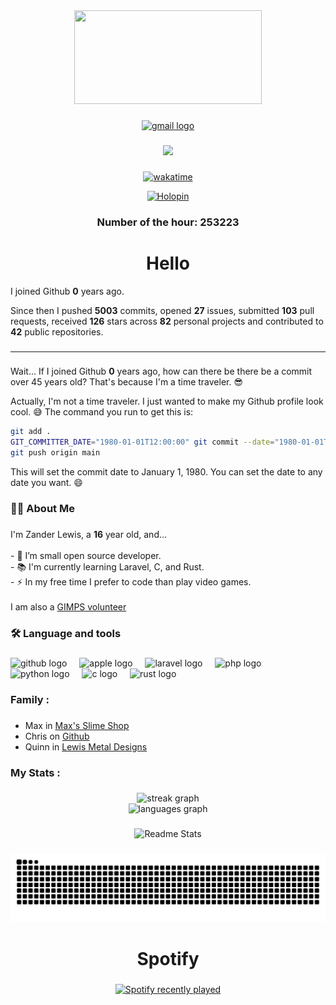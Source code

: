 <div align="center">
  <img height="150" width="300" src="https://user-images.githubusercontent.com/74038190/212284094-e50ceae2-de86-4dd6-9f9c-a3ebcb3ede9e.gif"  />
</div>

###

<div align="center">
  <a href="mailto:zander@zanderlewis.dev" target="_blank">
    <img src="https://img.shields.io/static/v1?message=zander@zanderlewis.dev&logo=gmail&label=EMAIL&color=D14836&logoColor=white&labelColor=&style=for-the-badge" height="25" alt="gmail logo"  />
  </a>
</div>

###

<div align="center">
  <img src="https://profile-counter.glitch.me/zanderlewis/count.svg?"  />
</div>

###

<div align="center">

[![wakatime](https://wakatime.com/badge/user/2f94f83c-7859-4053-a093-81ba6053e5e3.svg)](https://wakatime.com/@2f94f83c-7859-4053-a093-81ba6053e5e3)

[![Holopin](https://holopin.me/zanderlewis)](https://holopin.io/@zanderlewis)

###

### Number of the hour: 253223

</div>

###

<h1 align="center">Hello</h1>


I joined Github **0** years ago.

Since then I pushed **5003** commits, opened **27** issues, submitted **103** pull requests, received **126** stars across **82** personal projects and contributed to **42** public repositories.

###

<hr>

###

Wait... If I joined Github **0** years ago, how can there be there be a commit over 45 years old? That's because I'm a time traveler. 😎

Actually, I'm not a time traveler. I just wanted to make my Github profile look cool. 😅 The command you run to get this is:
```bash
git add .
GIT_COMMITTER_DATE="1980-01-01T12:00:00" git commit --date="1980-01-01T12:00:00" -m "Update"
git push origin main
```
This will set the commit date to January 1, 1980. You can set the date to any date you want. 😄

###

<h3 align="left">👩‍💻  About Me</h3>

###

<p align="left">I'm Zander Lewis, a <b>16</b> year old, and...<br><br>- 🔭 I’m small open source developer.<br>- 📚 I'm currently learning Laravel, C, and Rust.<br>- ⚡ In my free time I prefer to code than play video games.<br><br>I am also a <a href="https://www.mersenne.org">GIMPS volunteer</a></p>

###

<h3 align="left">🛠 Language and tools</h3>

###

<div align="left">
  <img src="https://skillicons.dev/icons?i=github" height="40" alt="github logo"  />
  <img width="12" />
  <img src="https://skillicons.dev/icons?i=apple" height="40" alt="apple logo"  />
  <img width="12" />
  <img src="https://skillicons.dev/icons?i=laravel" height="40" alt="laravel logo"  />
  <img width="12" />
  <img src="https://skillicons.dev/icons?i=php" height="40" alt="php logo"  />
  <img width="12" />
  <img src="https://skillicons.dev/icons?i=py" height="40" alt="python logo"  />
  <img width="12" />
  <img src="https://skillicons.dev/icons?i=c" height="40" alt="c logo"  />
  <img width="12" />
  <img src="https://skillicons.dev/icons?i=rust" height="40" alt="rust logo"  />
</div>

###

<h3 align="left">Family :</h3>

###

<div align="left">
  <ul>
    <li>Max in <a href="https://maxsslimeshop.com">Max's Slime Shop</a></li>
    <li>Chris on <a href="https://github.com/chrisnetonline">Github</a></li>
    <li>Quinn in <a href="https://www.etsy.com/shop/LewisMetalDesigns">Lewis Metal Designs</a></li>
  </ul>
</div>

<h3 align="left">My Stats :</h3>

###

<div align="center">
  <img src="https://streak-stats.demolab.com?user=zanderlewis&locale=en&mode=daily&theme=dark&hide_border=false&border_radius=5&order=3" height="220" alt="streak graph" /> <br>
  <img src="https://github-readme-stats.vercel.app/api/top-langs?username=zanderlewis&locale=en&hide_title=false&layout=compact&card_width=320&langs_count=6&theme=dracula&hide_border=false&order=2" height="150" alt="languages graph"  />
</div>

###

<div align="center">

![Readme Stats](https://github-readme-stats-one-bice.vercel.app/api?username=zanderlewis&theme=transparent&show_icons=true)

</div>

###

<img src="https://raw.githubusercontent.com/zanderlewis/zanderlewis/output/snake.svg" alt="Snake animation" />

###

<h1 align="center">Spotify</h1>

###

<div align="center">
  <a href="https://open.spotify.com/user/zapalew">
    <img src="https://spotify-recently-played-readme.vercel.app/api?user=zapalew&count=5&unique=true" alt="Spotify recently played" width="50%"  />
  </a>
</div>

###
